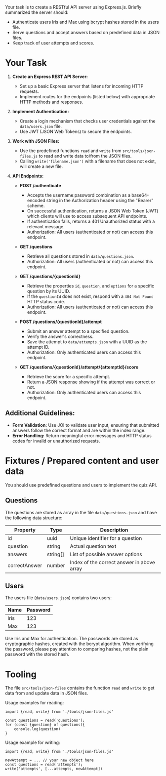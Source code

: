 Your task is to create a RESTful API server using Express.js. Briefly summarized the server should:

- Authenticate users Iris and Max using bcrypt hashes stored in the users file.
- Serve questions and accept answers based on predefined data in JSON files.
- Keep track of user attempts and scores.

# Your Task

1. **Create an Express REST API Server:**
   - Set up a basic Express server that listens for incoming HTTP requests.
   - Implement routes for the endpoints (listed below) with appropriate HTTP methods and responses.

2. **Implement Authentication:**
   - Create a login mechanism that checks user credentials against the `data/users.json` file.
   - Use JWT (JSON Web Tokens) to secure the endpoints.

3. **Work with JSON Files:**
   - Use the predefined functions `read` and `write` from `src/tools/json-files.js` to read and write data to/from the JSON files.
   - Calling `write('filename.json')` with a filename that does not exist, will create a new file.

4. **API Endpoints:**

   - **POST /authenticate**
      - Accepts the username:password combination as a base64-encoded string in the Authorization header using the "Bearer" scheme.
      - On successful authentication, returns a JSON Web Token (JWT) which clients will use to access subsequent API endpoints.
      - If authentication fails, returns a 401 Unauthorized status with a relevant message.
      - Authorization: All users (authenticated or not) can access this endpoint.

   - **GET /questions**
     - Retrieve all questions stored in `data/questions.json`.
     - Authorization: All users (authenticated or not) can access this endpoint.

   - **GET /questions/{questionId}**
     - Retrieve the properties `id`, `question`, and `options` for a specific question by its UUID.
     - If the `questionId` does not exist, respond with a `404 Not Found` HTTP status code.
     - Authorization: All users (authenticated or not) can access this endpoint.

   - **POST /questions/{questionId}/attempt**
     - Submit an answer attempt to a specified question.
     - Verify the answer's correctness.
     - Save the attempt to `data/attempts.json` with a UUID as the attempt ID.
     - Authorization: Only authenticated users can access this endpoint.

   - **GET /questions/{questionId}/attempt/{attemptId}/score**
     - Retrieve the score for a specific attempt.
     - Return a JSON response showing if the attempt was correct or not.
     - Authorization: Only authenticated users can access this endpoint.

## Additional Guidelines:

- **Form Validation:** Use JOI to validate user input, ensuring that submitted answers follow the correct format and are within the index range.
- **Error Handling:** Return meaningful error messages and HTTP status codes for invalid or unauthorized requests.

# Fixtures / Prepared content and user data

You should use predefined questions and users to implement the quiz API. 

## Questions

The questions are stored as array in the file `data/questions.json` and have the following data structure:

| Property      | Type     | Description                                |
|---------------|----------|--------------------------------------------|
| id            | uuid     | Unique identifier for a question           |
| question      | string   | Actual question text                       |
| answers       | string[] | List of possible answer options            |
| correctAnswer | number   | Index of the correct answer in above array |

## Users

The users file (`data/users.json`) contains two users:

| Name | Password |
|------|----------|
| Iris | 123      |
| Max  | 123      |

Use Iris and Max for authentication. The passwords are stored as cryptographic hashes, created with the bcrypt algorithm.
When verifying the password, please pay attention to comparing hashes, not the plain password with the stored hash.

# Tooling

The file `src/tools/json-files` contains the function `read` and `write` to get data from and update data in JSON files.

Usage examples for reading:

    import {read, write} from './tools/json-files.js'

    const questions = read('questions'); 
    for (const {question} of questions){
        console.log(question)
    }

Usage example for writing:

    import {read, write} from './tools/json-files.js'
    
    newAttempt = ... // your new object here
    const questions = read('attempts');
    write('attempts', [...attempts, newAttempt])

